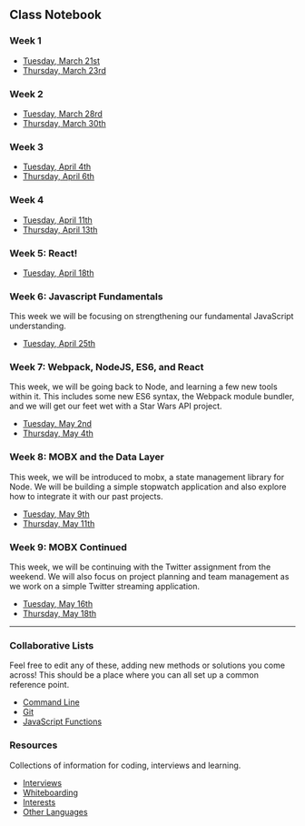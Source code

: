 ## Class Notebook

### Week 1
  - [Tuesday, March 21st](./class_outlines/Tuesday-March-21st.md)
  - [Thursday, March 23rd](./class_outlines/Thursday-March-23rd.md)

### Week 2
 - [Tuesday, March 28rd](class_outlines/Tuesday-March-28th.md)
 - [Thursday, March 30th](class_outlines/Thursday-March-30th.md)

### Week 3

  - [Tuesday, April 4th](class_outlines/Tuesday-April-4th.md)
  - [Thursday, April 6th](class_outlines/Thursday-April-6th)

### Week 4

  - [Tuesday, April 11th](class_outlines/Tuesday-April-11th.md)
  - [Thursday, April 13th](class_outlines/Thursday-April-13th.md)

### Week 5: React!

  - [Tuesday, April 18th](class_outlines/Tuesday-April-18th.md)

### Week 6: Javascript Fundamentals

This week we will be focusing on strengthening our fundamental JavaScript understanding.

  - [Tuesday, April 25th](class_outlines/Tuesday-April-25th.md)

### Week 7: Webpack, NodeJS, ES6, and React

This week, we will be going back to Node, and learning a few new tools within it. This includes some new
ES6 syntax, the Webpack module bundler, and we will get our feet wet with a Star Wars API project.

  - [Tuesday, May 2nd](class_outlines/Tuesday-May-2nd.md)
  - [Thursday, May 4th](class_outlines/Thursday-May-4th.md)

### Week 8: MOBX and the Data Layer

This week, we will be introduced to mobx, a state management library for Node. We will be building a simple stopwatch application and also explore how to integrate it with our past projects.

  - [Tuesday, May 9th](class_outlines/Tuesday-May-9th.md)
  - [Thursday, May 11th](class_outlines/Thursday-May-11th.md)

### Week 9: MOBX Continued

This week, we will be continuing with the Twitter assignment from the weekend. We will also focus on project planning and team management as we work on a simple Twitter streaming application.

  - [Tuesday, May 16th](class_outlines/Tuesday-May-16th.md)
  - [Thursday, May 18th](class_outlines/Thursday-May-18th.md)

---

### Collaborative Lists

Feel free to edit any of these, adding new methods or solutions you come across! This should be a place where you can all set up a common reference point.
  - [Command Line](./lists/command-line-reference.md)
  - [Git](./lists/git-reference.md)
  - [JavaScript Functions](./lists/js-functions.md)

### Resources

Collections of information for coding, interviews and learning.
- [Interviews](./resources/interview.md)
- [Whiteboarding](./resources/whiteboard.md)
- [Interests](./resources/interests.md)
- [Other Languages](./resources/languages.md)
